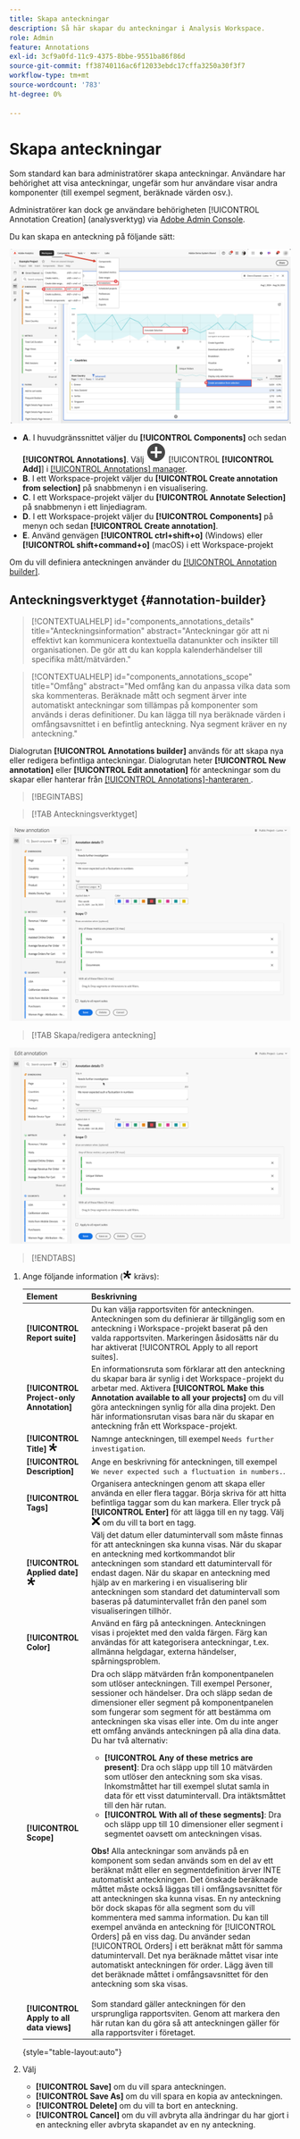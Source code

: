 ```yaml
---
title: Skapa anteckningar
description: Så här skapar du anteckningar i Analysis Workspace.
role: Admin
feature: Annotations
exl-id: 3cf9a0fd-11c9-4375-8bbe-9551ba86f86d
source-git-commit: ff38740116ac6f12033ebdc17cffa3250a30f3f7
workflow-type: tm+mt
source-wordcount: '783'
ht-degree: 0%

---
```


# Skapa anteckningar

Som standard kan bara administratörer skapa anteckningar. Användare har behörighet att visa anteckningar, ungefär som hur användare visar andra komponenter (till exempel segment, beräknade värden osv.).


Administratörer kan dock ge användare behörigheten [!UICONTROL Annotation Creation] (analysverktyg) via [Adobe Admin Console](https://experienceleague.adobe.com/docs/analytics/admin/admin-console/permissions/analytics-tools.html?lang=sv-SE).

Du kan skapa en anteckning på följande sätt:

![Skapa en anteckning](assets/create-annotation.png)

* **A**. I huvudgränssnittet väljer du **[!UICONTROL Components]** och sedan **[!UICONTROL Annotations]**. Välj ![AddCircle](/help/assets/icons/AddCircle.svg) [!UICONTROL **[!UICONTROL Add]**] i [[!UICONTROL Annotations] manager](/help/analyze/analysis-workspace/components/annotations/manage-annotations.md).
* **B**. I ett Workspace-projekt väljer du **[!UICONTROL Create annotation from selection]** på snabbmenyn i en visualisering.
* **C**. I ett Workspace-projekt väljer du **[!UICONTROL Annotate Selection]** på snabbmenyn i ett linjediagram.
* **D**. I ett Workspace-projekt väljer du **[!UICONTROL Components]** på menyn och sedan **[!UICONTROL Create annotation]**.
* **E**.  Använd genvägen **[!UICONTROL ctrl+shift+o]** (Windows) eller **[!UICONTROL shift+command+o]** (macOS) i ett Workspace-projekt

Om du vill definiera anteckningen använder du [[!UICONTROL Annotation builder]](#annotation-builder).



## Anteckningsverktyget {#annotation-builder}

>[!CONTEXTUALHELP]
>id="components_annotations_details"
>title="Anteckningsinformation"
>abstract="Anteckningar gör att ni effektivt kan kommunicera kontextuella datanunkter och insikter till organisationen. De gör att du kan koppla kalenderhändelser till specifika mått/mätvärden."

>[!CONTEXTUALHELP]
>id="components_annotations_scope"
>title="Omfång"
>abstract="Med omfång kan du anpassa vilka data som ska kommenteras. Beräknade mått och segment ärver inte automatiskt anteckningar som tillämpas på komponenter som används i deras definitioner. Du kan lägga till nya beräknade värden i omfångsavsnittet i en befintlig anteckning. Nya segment kräver en ny anteckning."



Dialogrutan **[!UICONTROL Annotations builder]** används för att skapa nya eller redigera befintliga anteckningar. Dialogrutan heter **[!UICONTROL New annotation]** eller **[!UICONTROL Edit annotation]** för anteckningar som du skapar eller hanterar från [[!UICONTROL Annotations]-hanteraren ](/help/analyze/analysis-workspace/components/annotations/manage-annotations.md).


>[!BEGINTABS]

>[!TAB Anteckningsverktyget]

![Fönstret Anteckningsinformation med fält och alternativ som beskrivs i nästa avsnitt.](assets/annotation-builder.png)

>[!TAB Skapa/redigera anteckning]

![Fönstret Anteckningsinformation med fält och alternativ som beskrivs i nästa avsnitt.](assets/create-edit-annotation.png)

>[!ENDTABS]

1. Ange följande information (![Obligatorisk](/help/assets/icons/Required.svg) krävs):

   | Element | Beskrivning |
   | --- | --- |
   | **[!UICONTROL Report suite]** | Du kan välja rapportsviten för anteckningen. Anteckningen som du definierar är tillgänglig som en anteckning i Workspace-projekt baserat på den valda rapportsviten. Markeringen åsidosätts när du har aktiverat [!UICONTROL Apply to all report suites]. |
   | **[!UICONTROL Project-only Annotation]** | En informationsruta som förklarar att den anteckning du skapar bara är synlig i det Workspace-projekt du arbetar med. Aktivera **[!UICONTROL Make this Annotation available to all your projects]** om du vill göra anteckningen synlig för alla dina projekt. Den här informationsrutan visas bara när du skapar en anteckning från ett Workspace-projekt. |
   | **[!UICONTROL Title]** ![Krävs](/help/assets/icons/Required.svg) | Namnge anteckningen, till exempel `Needs further investigation`. |
   | **[!UICONTROL Description]** | Ange en beskrivning för anteckningen, till exempel `We never expected such a fluctuation in numbers.`. |
   | **[!UICONTROL Tags]** | Organisera anteckningen genom att skapa eller använda en eller flera taggar. Börja skriva för att hitta befintliga taggar som du kan markera. Eller tryck på **[!UICONTROL Enter]** för att lägga till en ny tagg. Välj ![CrossSize75](/help/assets/icons/CrossSize75.svg) om du vill ta bort en tagg. |
   | **[!UICONTROL Applied date]** ![Krävs](/help/assets/icons/Required.svg) | Välj det datum eller datumintervall som måste finnas för att anteckningen ska kunna visas. När du skapar en anteckning med kortkommandot blir anteckningen som standard ett datumintervall för endast dagen. När du skapar en anteckning med hjälp av en markering i en visualisering blir anteckningen som standard det datumintervall som baseras på datumintervallet från den panel som visualiseringen tillhör. |
   | **[!UICONTROL Color]** | Använd en färg på anteckningen. Anteckningen visas i projektet med den valda färgen. Färg kan användas för att kategorisera anteckningar, t.ex. allmänna helgdagar, externa händelser, spårningsproblem. |
   | **[!UICONTROL Scope]** | Dra och släpp mätvärden från komponentpanelen som utlöser anteckningen. Till exempel Personer, sessioner och händelser. Dra och släpp sedan de dimensioner eller segment på komponentpanelen som fungerar som segment för att bestämma om anteckningen ska visas eller inte. Om du inte anger ett omfång används anteckningen på alla dina data. <br/>Du har två alternativ:<ul><li>**[!UICONTROL Any of these metrics are present]**: Dra och släpp upp till 10 mätvärden som utlöser den anteckning som ska visas.<br/>Inkomstmåttet har till exempel slutat samla in data för ett visst datumintervall. Dra intäktsmåttet till den här rutan.</li><li>**[!UICONTROL With all of these segments]**: Dra och släpp upp till 10 dimensioner eller segment i segmentet oavsett om anteckningen visas.</li></ul><p><p>**Obs!** Alla anteckningar som används på en komponent som sedan används som en del av ett beräknat mått eller en segmentdefinition ärver INTE automatiskt anteckningen. Det önskade beräknade måttet måste också läggas till i omfångsavsnittet för att anteckningen ska kunna visas. En ny anteckning bör dock skapas för alla segment som du vill kommentera med samma information. Du kan till exempel använda en anteckning för [!UICONTROL Orders] på en viss dag. Du använder sedan [!UICONTROL Orders] i ett beräknat mått för samma datumintervall. Det nya beräknade måttet visar inte automatiskt anteckningen för order. Lägg även till det beräknade måttet i omfångsavsnittet för den anteckning som ska visas. |
   | **[!UICONTROL Apply to all data views]** | Som standard gäller anteckningen för den ursprungliga rapportsviten. Genom att markera den här rutan kan du göra så att anteckningen gäller för alla rapportsviter i företaget. |

   {style="table-layout:auto"}

1. Välj
   * **[!UICONTROL Save]** om du vill spara anteckningen.
   * **[!UICONTROL Save As]** om du vill spara en kopia av anteckningen.
   * **[!UICONTROL Delete]** om du vill ta bort en anteckning.
   * **[!UICONTROL Cancel]** om du vill avbryta alla ändringar du har gjort i en anteckning eller avbryta skapandet av en ny anteckning.

